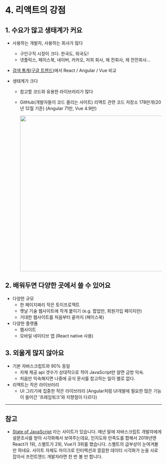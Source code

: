 # 4. 리액트의 강점

## 1. 수요가 많고 생태계가 커요

- 사용하는 개발자, 사용하는 회사가 많다
  - 구인구직 시장이 크다. 한국도, 외국도!
  - 넷플릭스, 페이스북, 네이버, 카카오, 저희 회사, 제 전회사, 제 전전회사...
- [검색 통계(구글 트렌드)](https://trends.google.com/trends/explore?geo=KR&q=react,angular,vue)에서 React / Angular / Vue 비교
- 생태계가 크다

  - 참고할 코드와 유용한 라이브러리가 많다
  - GitHub(개발자들이 코드 올리는 사이트) 리액트 관련 코드 저장소 178만개(20년 12월 기준) (Angular 71만, Vue 4.9만)

    <img src="https://user-images.githubusercontent.com/3839771/103163872-0e9d4d80-4847-11eb-96c4-3ec3365a1298.png" width="500">

## 2. 배워두면 다양한 곳에서 쓸 수 있어요

- 다양한 규모
  - 한 페이지짜리 작은 토이프로젝트
  - 옛날 기술 웹사이트에 작게 붙이기 (e.g. 팝업만, 회원가입 페이지만)
  - 거대한 웹사이트를 처음부터 끝까지 (페이스북)
- 다양한 플랫폼
  - 웹사이트
  - 모바일 네이티브 앱 (React native 사용)

## 3. 외울게 많지 않아요

- 기본 자바스크립트와 90% 동일
  - 자체 제공 api 갯수가 상대적으로 적어 JavaScript만 알면 금방 익숙.
  - 처음만 익숙해지면 나중에 공식 문서를 참고하는 일이 별로 없다.
- 리액트는 작은 라이브러리
  - UI 그리기에 집중한 작은 라이브러리 (Angular처럼 UI개발에 필요한 많은 기능이 들어간 '프레임워크'와 지향점이 다르다)

---

## 참고

- [State of JavaScript](https://2019.stateofjs.com/front-end-frameworks/) 라는 사이트가 있습니다. 매년 말에 자바스크립트 개발자에게 설문조사를 받아 시각화해서 보여주는데요, 인지도와 만족도를 합해서 2019년엔 React가 1위, 스벨트가 2위, Vue가 3위를 했습니다. 스벨트의 급부상이 눈여겨볼만 하네요. 사이트 자체도 마이크로 인터렉션과 깔끔한 데이터 시각화가 눈을 사로잡아서 프런트엔드 개발자라면 한 번 볼 만 합니다.

